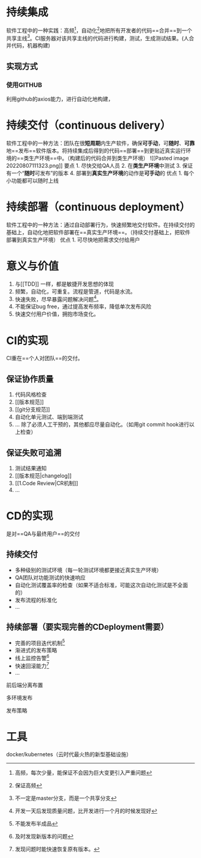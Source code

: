 # 持续集成
软件工程中的一种实践：高频[^1]，自动化[^2]地把所有开发者的代码==合并==到一个共享主线[^3]。CI服务器对该共享主线的代码进行构建，测试，生成测试结果。(人合并代码，机器构建)

## 实现方式
### 使用GITHUB
利用github的axios能力，进行自动化地构建， 
# 持续交付（continuous delivery）
软件工程中的一种方法：团队在很**短周期**内生产软件，确保**可手动**，可**随时**、**可靠**地==发布==软件版本。将持续集成后得到的代码==部署==到更贴近真实运行环境的==类生产环境==中。（构建后的代码合并到类生产环境）
![[Pasted image 20220807111323.png]]
要点
	1. 尽快交给QA人员
	2. 在**类生产环境**中测试
	3. 保证有一个“**随时**可发布”的版本
	4. 部署到**真实生产环境**的动作是**可手动**的
优点
	1. 每个小功能都可以随时上线
# 持续部署（continuous deployment）
软件工程中的一种方法：通过自动部署行为，快速频繁地交付软件。在持续交付的基础上，自动化地把软件部署在==真实生产环境==。（持续交付基础上，把软件部署到真实生产环境）
优点
	1. 可尽快地把需求交付给用户

# 意义与价值
1. 与[[TDD]] 一样，都是敏捷开发思想的体现
2. 频繁，自动化，可重复。流程是管道，代码是水流。
3. 快速失败，尽早暴露问题解决问题[^4]。
4. 不能保证bug free，通过提高发布频率，降低单次发布风险
5. 快速交付用户价值，拥抱市场变化。

# CI的实现
CI重在==个人对团队==的交付。
## 保证协作质量
1. 代码风格检查
2. [[版本规范]]
3. [[git分支规范]]
4. 自动化单元测试、端到端测试
5. ...
除了必须人工干预的，其他都应尽量自动化。（如用git commit hook进行以上检查）
## 保证失败可追溯
1. 测试结果通知
2. [[版本规范|changelog]]
3. [[1.Code Review|CR机制]]
4. ...
# CD的实现
是对==QA与最终用户==的交付

## 持续交付
- 多种级别的测试环境（每一轮测试环境都更接近真实生产环境）
- QA团队对功能测试的快速响应
- 自动化测试覆盖率的检查（如果不适合标准，可能这次自动化测试是不全面的）
- 发布流程的标准化
- ...

## 持续部署（要实现完善的CDeployment需要）
- 完善的项目迭代机制[^5]
- 渐进式的发布策略
- 线上监控告警[^6]
- 快速回滚能力[^7]
- ...


前后端分离布置

多环境发布

发布策略

# 工具
docker/kubernetes（云时代最火热的新型基础设施）

[^1]: 高频，每次少量，能保证不会因为巨大变更引入严重问题
[^2]: 保证高频
[^3]: 不一定是master分支，而是一个共享分支
[^4]: 开发一天后发现质量问题，比开发进行一个月的时候发现好
[^5]: 不能发布半成品
[^6]: 及时发现新版本的问题
[^7]: 发现问题时能快速恢复原有版本。